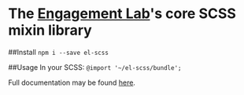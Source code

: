 
# The [Engagement Lab](https://elab.emerson.edu)'s core SCSS mixin library

##Install
```npm i --save el-scss```

##Usage
In your SCSS:
```@import '~/el-scss/bundle';```

Full documentation may be found [here](https://engagementlab.github.io/el-scss/).